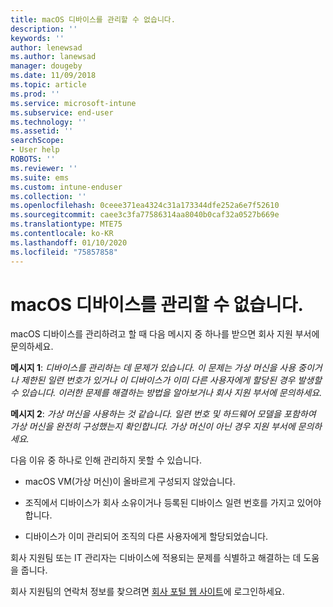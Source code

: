 ```yaml
---
title: macOS 디바이스를 관리할 수 없습니다.
description: ''
keywords: ''
author: lenewsad
ms.author: lanewsad
manager: dougeby
ms.date: 11/09/2018
ms.topic: article
ms.prod: ''
ms.service: microsoft-intune
ms.subservice: end-user
ms.technology: ''
ms.assetid: ''
searchScope:
- User help
ROBOTS: ''
ms.reviewer: ''
ms.suite: ems
ms.custom: intune-enduser
ms.collection: ''
ms.openlocfilehash: 0ceee371ea4324c31a173344dfe252a6e7f52610
ms.sourcegitcommit: caee3c3fa77586314aa8040b0caf32a0527b669e
ms.translationtype: MTE75
ms.contentlocale: ko-KR
ms.lasthandoff: 01/10/2020
ms.locfileid: "75857858"
---
```

# <a name="unable-to-get-macos-device-managed"></a>macOS 디바이스를 관리할 수 없습니다.

macOS 디바이스를 관리하려고 할 때 다음 메시지 중 하나를 받으면 회사 지원 부서에 문의하세요.

**메시지 1**: *디바이스를 관리하는 데 문제가 있습니다. 이 문제는 가상 머신을 사용 중이거나 제한된 일련 번호가 있거나 이 디바이스가 이미 다른 사용자에게 할당된 경우 발생할 수 있습니다. 이러한 문제를 해결하는 방법을 알아보거나 회사 지원 부서에 문의하세요.*

**메시지 2**: *가상 머신을 사용하는 것 같습니다. 일련 번호 및 하드웨어 모델을 포함하여 가상 머신을 완전히 구성했는지 확인합니다. 가상 머신이 아닌 경우 지원 부서에 문의하세요.*  

다음 이유 중 하나로 인해 관리하지 못할 수 있습니다. 

* macOS VM(가상 머신)이 올바르게 구성되지 않았습니다.   

* 조직에서 디바이스가 회사 소유이거나 등록된 디바이스 일련 번호를 가지고 있어야 합니다.   

* 디바이스가 이미 관리되어 조직의 다른 사용자에게 할당되었습니다.  

회사 지원팀 또는 IT 관리자는 디바이스에 적용되는 문제를 식별하고 해결하는 데 도움을 줍니다.  

회사 지원팀의 연락처 정보를 찾으려면 [회사 포털 웹 사이트](https://go.microsoft.com/fwlink/?linkid=2010980)에 로그인하세요.

